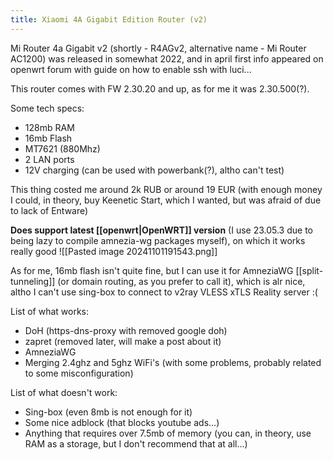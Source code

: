 ```yaml
---
title: Xiaomi 4A Gigabit Edition Router (v2)
---
```


Mi Router 4a Gigabit v2 (shortly - R4AGv2, alternative name - Mi Router AC1200) was released in somewhat 2022, and in april first info appeared on openwrt forum with guide on how to enable ssh with luci...

This router comes with FW 2.30.20 and up, as for me it was 2.30.500(?).

Some tech specs:
- 128mb RAM
- 16mb Flash
- MT7621 (880Mhz)
- 2 LAN ports
- 12V charging (can be used with powerbank(?), altho can't test)

This thing costed me around 2k RUB or around 19 EUR (with enough money I could, in theory, buy Keenetic Start, which I wanted, but was afraid of due to lack of Entware)

**Does support latest [[openwrt|OpenWRT]] version** (I use 23.05.3 due to being lazy to compile amnezia-wg packages myself), on which it works really good
![[Pasted image 20241101191543.png]]

As for me, 16mb flash isn't quite fine, but I can use it for AmneziaWG [[split-tunneling]] (or domain routing, as you prefer to call it), which is alr nice, altho I can't use sing-box to connect to v2ray VLESS xTLS Reality server :(

List of what works:
- DoH (https-dns-proxy with removed google doh)
- zapret (removed later, will make a post about it)
- AmneziaWG
- Merging 2.4ghz and 5ghz WiFi's (with some problems, probably related to some misconfiguration)

List of what doesn't work:
- Sing-box (even 8mb is not enough for it)
- Some nice adblock (that blocks youtube ads...)
- Anything that requires over 7.5mb of memory (you can, in theory, use RAM as a storage, but I don't recommend that at all...)
